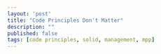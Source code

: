 ```yaml
---
layout: 'post'
title: "Code Principles Don't Matter"
description: ""
published: false
tags: [code principles, solid, management, mpp]
---
```

